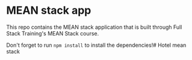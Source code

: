 # MEAN stack app

This repo contains the MEAN stack application that is built through  Full Stack Training's MEAN Stack course.

Don't forget to run `npm install` to install the dependencies!# Hotel mean stack
